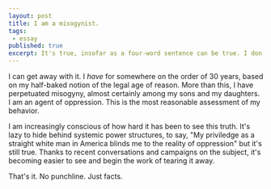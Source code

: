 ```yaml
---
layout: post
title: I am a misogynist.
tags:
 - essay
published: true 
excerpt: It's true, insofar as a four-word sentence can be true. I don't celebrate it. I don't practice it in any conscious fashion, though I certainly do consciously act in ways that are misogynistic. 
---
```

<!-- It's true, insofar as a four-word sentence can be true. I don't celebrate it. I don't practice it in any conscious fashion, though I certainly do consciously act in ways that are misogynistic.-->

I can get away with it. I _have_ for somewhere on the order of 30 years, based on my half-baked notion of the legal age of reason. More than this, I have perpetuated misogyny, almost certainly among my sons and my daughters. I am an agent of oppression. This is the most reasonable assessment of my behavior.

I am increasingly conscious of how hard it has been to see this truth. It's lazy to hide behind systemic power structures, to say, "My priviledge as a straight white man in America blinds me to the reality of oppression" but it's still true. Thanks to recent conversations and campaigns on the subject, it's becoming easier to see and begin the work of tearing it away.

That's it. No punchline. Just facts.
